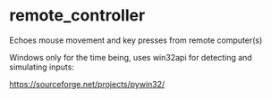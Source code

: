# remote_controller
Echoes mouse movement and key presses from remote computer(s)

Windows only for the time being, uses win32api for detecting and simulating inputs:

https://sourceforge.net/projects/pywin32/
